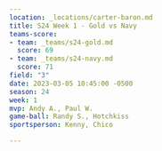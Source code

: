 ```yaml
---
location: _locations/carter-baron.md
title: S24 Week 1 - Gold vs Navy
teams-score:
- team: _teams/s24-gold.md
  score: 69
- team: _teams/s24-navy.md
  score: 71
field: "3"
date: 2023-03-05 10:45:00 -0500
season: 24
week: 1
mvp: Andy A., Paul W.
game-ball: Randy S., Hotchkiss
sportsperson: Kenny, Chico

---
```

